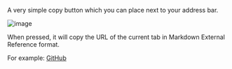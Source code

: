 A very simple copy button which you can place next to your address bar.

![image](image/example.png)

When pressed, it will copy the URL of the current tab in Markdown External Reference format.

For example: [GitHub](https://github.com/)